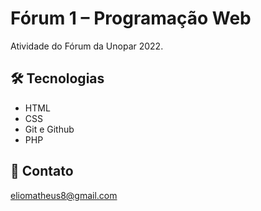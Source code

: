 # Fórum 1 – Programação Web

Atividade do Fórum da Unopar 2022.







## 🛠️ Tecnologias 

- HTML
- CSS
- Git e Github
- PHP

## 💛 Contato

eliomatheus8@gmail.com